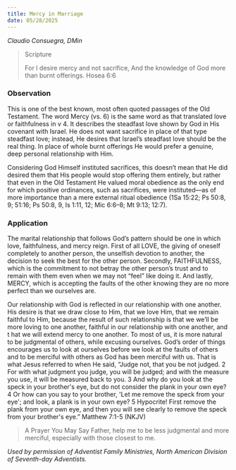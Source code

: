 ```yaml
---
title: Mercy in Marriage
date: 05/28/2025
---
```


_Claudio Consuegra, DMin_

> <p>Scripture</p>
> For I desire mercy and not sacrifice, And the knowledge of God more than burnt offerings. Hosea 6:6

### Observation

This is one of the best known, most often quoted passages of the Old Testament. The word Mercy (vs. 6) is the same word as that translated love or faithfulness in v 4. It describes the steadfast love shown by God in His covenant with Israel. He does not want sacrifice in place of that type steadfast love; instead, He desires that Israel’s steadfast love should be the real thing. In place of whole burnt offerings He would prefer a genuine, deep personal relationship with Him.

Considering God Himself instituted sacrifices, this doesn’t mean that He did desired them that His people would stop offering them entirely, but rather that even in the Old Testament He valued moral obedience as the only end for which positive ordinances, such as sacrifices, were instituted—as of more importance than a mere external ritual obedience (1Sa 15:22; Ps 50:8, 9; 51:16; Ps 50:8, 9, Is 1:11, 12; Mic 6:6–8; Mt 9:13; 12:7).

### Application

The marital relationship that follows God’s pattern should be one in which love, faithfulness, and mercy reign. First of all LOVE, the giving of oneself completely to another person, the unselfish devotion to another, the decision to seek the best for the other person. Secondly, FAITHFULNESS, which is the commitment to not betray the other person’s trust and to remain with them even when we may not “feel” like doing it. And lastly, MERCY, which is accepting the faults of the other knowing they are no more perfect than we ourselves are.

Our relationship with God is reflected in our relationship with one another. His desire is that we draw close to Him, that we love Him, that we remain faithful to Him, because the result of such relationship is that we we’ll be more loving to one another, faithful in our relationship with one another, and t hat we will extend mercy to one another. To most of us, it is more natural to be judgmental of others, while excusing ourselves. God’s order of things encourages us to look at ourselves before we look at the faults of others and to be merciful with others as God has been merciful with us. That is what Jesus referred to when He said, “Judge not, that you be not judged. 2 For with what judgment you judge, you will be judged; and with the measure you use, it will be measured back to you. 3 And why do you look at the speck in your brother's eye, but do not consider the plank in your own eye? 4 Or how can you say to your brother, 'Let me remove the speck from your eye'; and look, a plank is in your own eye? 5 Hypocrite! First remove the plank from your own eye, and then you will see clearly to remove the speck from your brother's eye.” Matthew 7:1-5 (NKJV)

> <callout>A Prayer You May Say</callout>
> Father, help me to be less judgmental and more merciful, especially with those closest to me.

_Used by permission of Adventist Family Ministries, North American Division of Seventh-day Adventists._